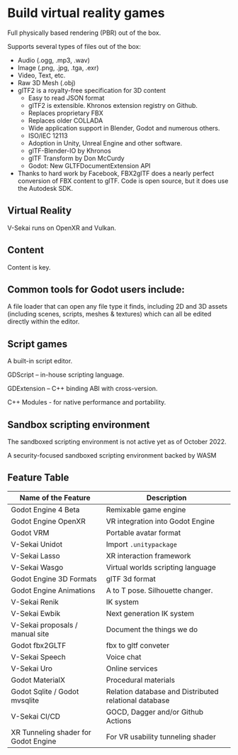# Build virtual reality games 

Full physically based rendering (PBR) out of the box.

Supports several types of files out of the box:

* Audio (.ogg, .mp3, .wav)
* Image (.png, .jpg, .tga, .exr)
* Video, Text, etc.
* Raw 3D Mesh (.obj)
* glTF2 is a royalty-free specification for 3D content
  * Easy to read JSON format
  * glTF2 is extensible. Khronos extension registry on Github. 
  * Replaces proprietary FBX
  * Replaces older COLLADA
  * Wide application support in Blender, Godot and numerous others.
  * ISO/IEC 12113
  * Adoption in Unity, Unreal Engine and other software.
  * glTF-Blender-IO by Khronos
  * glTF Transform by Don McCurdy
  * Godot: New GLTFDocumentExtension API
* Thanks to hard work by Facebook, FBX2glTF does a nearly perfect conversion of FBX content to glTF. Code is open source, but it does use the Autodesk SDK.

## Virtual Reality

V-Sekai runs on OpenXR and Vulkan.

## Content

Content is key.

## Common tools for Godot users include: 	

A file loader that can open any file type it finds, including 2D and 3D assets (including scenes, scripts, meshes & textures) which can all be edited directly within the editor.

## Script games

A built-in script editor.

GDScript – in-house scripting language.

GDExtension – C++ binding ABI with cross-version.

C++ Modules - for native performance and portability.

## Sandbox scripting environment

The sandboxed scripting environment is not active yet as of October 2022.

A security-focused sandboxed scripting environment backed by WASM

## Feature Table

|Name of the Feature  |Description  |
|---|---|
|Godot Engine 4 Beta  | Remixable game engine  |
|Godot Engine OpenXR  |VR integration into Godot Engine  |
|Godot VRM  | Portable avatar format  |
|V-Sekai Unidot  |Import `.unitypackage`  |
|V-Sekai Lasso  |XR interaction framework  |
|V-Sekai Wasgo  |Virtual worlds scripting language  |
|Godot Engine 3D Formats  |glTF 3d format  |
|Godot Engine Animations  |A to T pose. Silhouette changer.  |
|V-Sekai Renik  |IK system  |
|V-Sekai Ewbik  |Next generation IK system  |
|V-Sekai proposals / manual site  | Document the things we do |
|Godot fbx2GLTF  | fbx to gltf conveter |
|V-Sekai Speech  |Voice chat  |
|V-Sekai Uro  |Online services  |
|Godot MaterialX |Procedural materials|
|Godot Sqlite / Godot mvsqlite| Relation database and Distributed relational database |
|V-Sekai CI/CD| GOCD, Dagger and/or Github Actions|
|XR Tunneling shader for Godot Engine|For VR usability tunneling shader|
